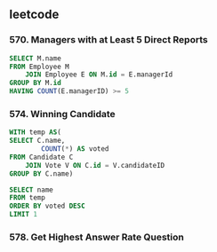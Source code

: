 ## leetcode 
### 570. Managers with at Least 5 Direct Reports
```sql
SELECT M.name 
FROM Employee M
    JOIN Employee E ON M.id = E.managerId 
GROUP BY M.id 
HAVING COUNT(E.managerID) >= 5
``` 

### 574. Winning Candidate
```sql
WITH temp AS(
SELECT C.name,
        COUNT(*) AS voted 
FROM Candidate C 
    JOIN Vote V ON C.id = V.candidateID
GROUP BY C.name) 

SELECT name
FROM temp 
ORDER BY voted DESC 
LIMIT 1 
```

### 578. Get Highest Answer Rate Question
```sql
```
